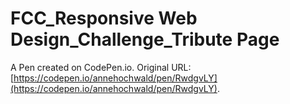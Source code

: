 # FCC_Responsive Web Design_Challenge_Tribute Page

A Pen created on CodePen.io. Original URL: [https://codepen.io/annehochwald/pen/RwdgvLY](https://codepen.io/annehochwald/pen/RwdgvLY).


